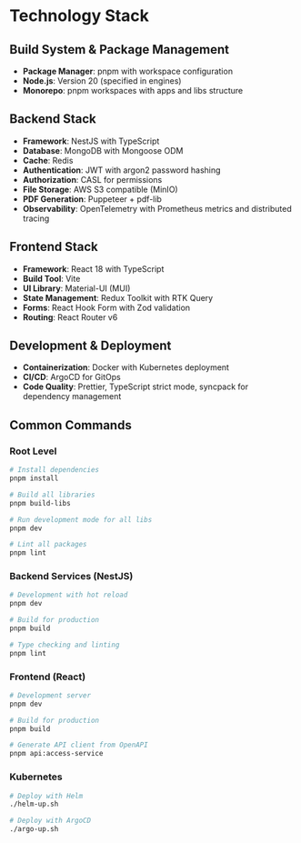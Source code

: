 # Technology Stack

## Build System & Package Management
- **Package Manager**: pnpm with workspace configuration
- **Node.js**: Version 20 (specified in engines)
- **Monorepo**: pnpm workspaces with apps and libs structure

## Backend Stack
- **Framework**: NestJS with TypeScript
- **Database**: MongoDB with Mongoose ODM
- **Cache**: Redis
- **Authentication**: JWT with argon2 password hashing
- **Authorization**: CASL for permissions
- **File Storage**: AWS S3 compatible (MinIO)
- **PDF Generation**: Puppeteer + pdf-lib
- **Observability**: OpenTelemetry with Prometheus metrics and distributed tracing

## Frontend Stack
- **Framework**: React 18 with TypeScript
- **Build Tool**: Vite
- **UI Library**: Material-UI (MUI)
- **State Management**: Redux Toolkit with RTK Query
- **Forms**: React Hook Form with Zod validation
- **Routing**: React Router v6

## Development & Deployment
- **Containerization**: Docker with Kubernetes deployment
- **CI/CD**: ArgoCD for GitOps
- **Code Quality**: Prettier, TypeScript strict mode, syncpack for dependency management

## Common Commands

### Root Level
```bash
# Install dependencies
pnpm install

# Build all libraries
pnpm build-libs

# Run development mode for all libs
pnpm dev

# Lint all packages
pnpm lint
```

### Backend Services (NestJS)
```bash
# Development with hot reload
pnpm dev

# Build for production
pnpm build

# Type checking and linting
pnpm lint
```

### Frontend (React)
```bash
# Development server
pnpm dev

# Build for production
pnpm build

# Generate API client from OpenAPI
pnpm api:access-service
```

### Kubernetes
```bash
# Deploy with Helm
./helm-up.sh

# Deploy with ArgoCD
./argo-up.sh
```
